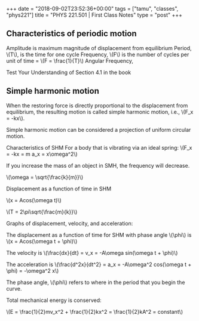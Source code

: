 +++
date = "2018-09-02T23:52:36+00:00"
tags = ["tamu", "classes", "phys221"]
title = "PHYS 221.501 | First Class Notes"
type = "post"
+++

## Characteristics of periodic motion

Amplitude is maximum magnitude of displacement from equilibrium Period, \\(T\\), is the time for one cycle Frequency, \\(F\\) is the number of cycles per unit of time = \\(F = \\frac{1}{T}\\) Angular Frequency,

Test Your Understanding of Section 4.1 in the book

## Simple harmonic motion

When the restoring force is directly proportional to the displacement from equilibrium, the resulting motion is called simple harmonic motion, i.e., \\(F_x = -kx\\).

Simple harmonic motion can be considered a projection of uniform circular motion.

Characteristics of SHM For a body that is vibrating via an ideal spring: \\(F_x = -kx = m a_x = x\\omega^2\\)

If you increase the mass of an object in SMH, the frequency will decrease.

\\(\\omega = \\sqrt{\\frac{k}{m}}\\)

Displacement as a function of time in SHM

\\(x = Acos(\\omega t)\\)

\\(T = 2\\pi\\sqrt{\\frac{m}{k}}\\)

Graphs of displacement, velocity, and acceleration:

The displacement as a function of time for SHM with phase angle \\(\\phi\\) is \\(x = Acos(\\omega t + \\phi)\\)

The velocity is \\(\\frac{dx}{dt} = v_x = -A\\omega sin(\\omega t + \\phi)\\)

The acceleration is \\(\\frac{d^2x}{dt^2} = a_x = -A\\omega^2 cos(\\omega t + \\phi) = -\\omega^2 x\\)

The phase angle, \\(\\phi\\) refers to where in the period that you begin the curve.

Total mechanical energy is conserved:

\\(E = \\frac{1}{2}mv_x^2 + \\frac{1}{2}kx^2 = \\frac{1}{2}kA^2 = constant\\)
